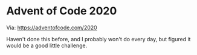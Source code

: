 # Advent of Code 2020

Via: https://adventofcode.com/2020

Haven't done this before, and I probably won't do every day, but figured it would be a good little challenge.
